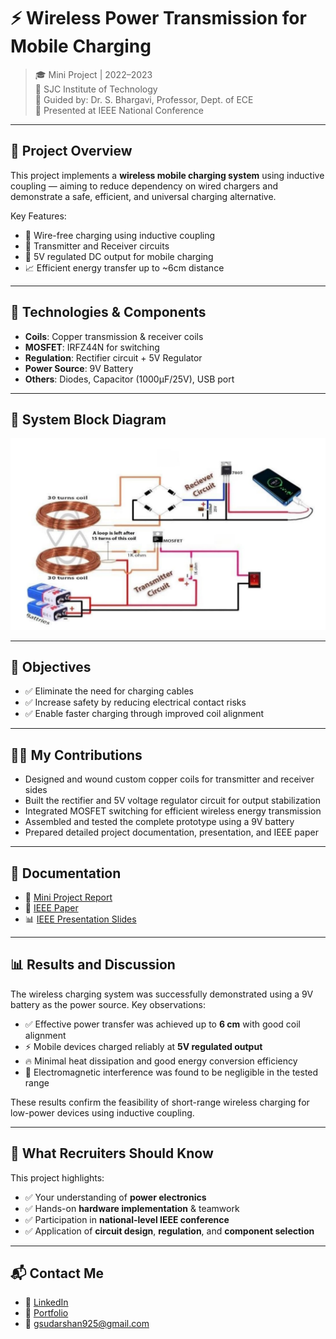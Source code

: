 # ⚡ Wireless Power Transmission for Mobile Charging

> 🎓 Mini Project | 2022–2023  
> 🏢 SJC Institute of Technology  
> 🧠 Guided by: Dr. S. Bhargavi, Professor, Dept. of ECE  
> 🏅 Presented at IEEE National Conference

---

## 🚀 Project Overview

This project implements a **wireless mobile charging system** using inductive coupling — aiming to reduce dependency on wired chargers and demonstrate a safe, efficient, and universal charging alternative.

Key Features:
- 🔋 Wire-free charging using inductive coupling
- 🔄 Transmitter and Receiver circuits
- 📱 5V regulated DC output for mobile charging
- 📈 Efficient energy transfer up to ~6cm distance

---

## 🔧 Technologies & Components

- **Coils**: Copper transmission & receiver coils
- **MOSFET**: IRFZ44N for switching
- **Regulation**: Rectifier circuit + 5V Regulator
- **Power Source**: 9V Battery
- **Others**: Diodes, Capacitor (1000μF/25V), USB port

---

## 📐 System Block Diagram

![Block Diagram](./hardware/block-diagram.png)

---

## 🎯 Objectives

- ✅ Eliminate the need for charging cables
- ✅ Increase safety by reducing electrical contact risks
- ✅ Enable faster charging through improved coil alignment

---

## 🧑‍💻 My Contributions

- Designed and wound custom copper coils for transmitter and receiver sides
- Built the rectifier and 5V voltage regulator circuit for output stabilization
- Integrated MOSFET switching for efficient wireless energy transmission
- Assembled and tested the complete prototype using a 9V battery
- Prepared detailed project documentation, presentation, and IEEE paper

---

## 📄 Documentation

* 📘 [Mini Project Report](./documentation/mini-project-report.pdf)
* 📑 [IEEE Paper](./documentation/ieee-paper.pdf)
* 📊 [IEEE Presentation Slides](./documentation/ieee-presentation.pdf)

---

## 📊 Results and Discussion

The wireless charging system was successfully demonstrated using a 9V battery as the power source. Key observations:

* ✅ Effective power transfer was achieved up to **6 cm** with good coil alignment
* ⚡ Mobile devices charged reliably at **5V regulated output**
* 🔥 Minimal heat dissipation and good energy conversion efficiency
* 📶 Electromagnetic interference was found to be negligible in the tested range

These results confirm the feasibility of short-range wireless charging for low-power devices using inductive coupling.

---

## 🧠 What Recruiters Should Know

This project highlights:
- ✅ Your understanding of **power electronics**
- ✅ Hands-on **hardware implementation** & teamwork
- ✅ Participation in **national-level IEEE conference**
- ✅ Application of **circuit design**, **regulation**, and **component selection**

---

## 📬 Contact Me

* 💼 [LinkedIn](https://www.linkedin.com/in/sudarshan-g-ai/)
* 🔗 [Portfolio](https://sudarshang-portfoilo.netlify.app/)
* 📧 [gsudarshan925@gmail.com](mailto:gsudarshan925@gmail.com)
